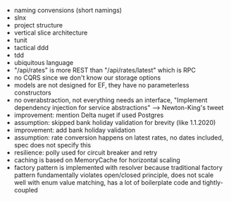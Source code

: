 - naming convensions (short namings)
- slnx
- project structure
- vertical slice architecture
- tunit
- tactical ddd
- tdd
- ubiquitous language
- "/api/rates" is more REST than "/api/rates/latest" which is RPC
- no CQRS since we don't know our storage options
- models are not designed for EF, they have no parameterless constructors
- no overabstraction, not everything needs an interface, "Implement dependency injection for service abstractions" --> Newton-King's tweet
- improvement: mention Delta nuget if used Postgres
- assumption: skipped bank holiday validation for brevity (like 1.1.2020)
- improvement: add bank holiday validation
- assumption: rate conversion happens on latest rates, no dates included, spec does not specify this
- resilience: polly used for circuit breaker and retry
- caching is based on MemoryCache for horizontal scaling
- factory pattern is implemented with resolver because traditional factory pattern fundamentally violates open/closed principle, does not scale well with enum value matching, has a lot of boilerplate code and tightly-coupled

